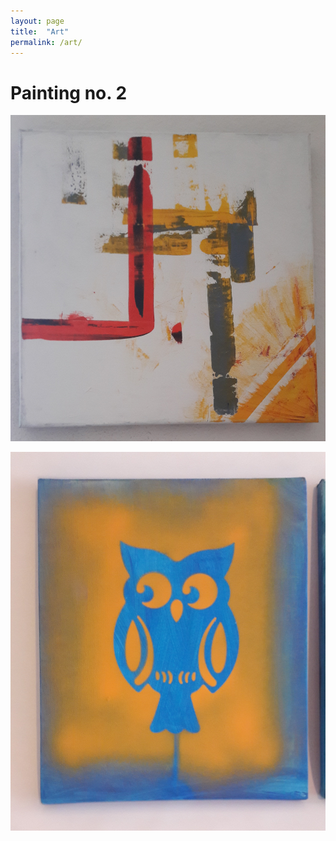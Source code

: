 ```yaml
---
layout: page
title:  "Art"
permalink: /art/
---
```


# Painting no. 2

![painting no 2](/images/02.jpg)

![painting no 17](/images/17.jpg)
